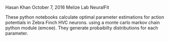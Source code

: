 Hasan Khan
October 7, 2016
Melize Lab
NeuralFit

These python notebooks calculate optimal parameter estimations for action potentials in Zebra Finch HVC neurons.
using a monte carlo markov chain python module (emcee). They generate probaibilty distributions for each parameter. 
